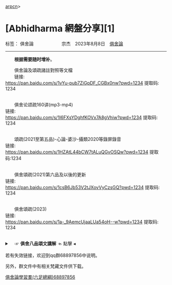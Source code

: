 ﻿[arpcn](https://arpcn.github.io/)><br>

# [Abhidharma 網盤分享][1]

标签： 俱舍論
　　　　　　宗杰　2023年8月8日　[俱舍論](https://mp.weixin.qq.com/s/HNNfqC3dI2HMy4MXRWK-pw)

---

　　**根据需要随时增补**。

　　俱舍論及頌疏諸註對照等文檔<br>
　　链接: <br>
https://pan.baidu.com/s/1vYu-pub7ZiGpDF_CGBx0nw?pwd=1234 提取码: 1234<br><br>

　　俱舍论颂疏160讲(mp3-mp4)<br>
链接: <br>
https://pan.baidu.com/s/1I6FXsYDghfKOVx7A8gVhiw?pwd=1234 提取码: 1234<br><br>

　　頌疏(2021至第五品)-心論-婆沙-攝類2020等錄屏錄音<br>
链接: <br>
https://pan.baidu.com/s/1HZAtL44bCW7tALuQGvOSQw?pwd=1234 提取码:1234<br><br>

　　俱舍頌疏(2021)第六品及以後的更新<br>
链接: <br>
https://pan.baidu.com/s/1csB6Jb53V2tJXovVyCzsGQ?pwd=1234 提取码: 1234<br><br>

　　俱舍頌疏(2023)<br>
链接: <br>
https://pan.baidu.com/s/1a-_9AemcUjaaLUa54oH--w?pwd=1234 提取码: 1234<br><br>

<details>
<summary>　☞ <b>俱舍八品頌文講解</b> ☜ 點擊 ◂</summary>
界品頌<br>
<pre>&emsp;&emsp;链接: <a href="https://pan.baidu.com/s/1O3hYrWNJZXNgA5t9QpK9lg?pwd=nyug">https://pan.baidu.com/s/1O3hYrWNJZXNgA5t9QpK9lg?pwd=nyug</a> 提取码: nyug</pre>
<br  />&emsp;&emsp;
根品頌<br>
<pre>&emsp;&emsp;链接: <a href="https://pan.baidu.com/s/1Qa27IDJh_ZEdn6QjNL36_A?pwd=rekq">https://pan.baidu.com/s/1Qa27IDJh_ZEdn6QjNL36_A?pwd=rekq</a> 提取码: rekq</pre>
<br  />&emsp;&emsp;
世品頌<br>
<pre>&emsp;&emsp;链接: <a href="https://pan.baidu.com/s/1c-Vth3FQMrYiuH6THkQQAg?pwd=jayw">https://pan.baidu.com/s/1c-Vth3FQMrYiuH6THkQQAg?pwd=jayw</a> 提取码: jayw</pre>
<br  />&emsp;&emsp;
業品頌<br>
<pre>&emsp;&emsp;链接: <a href="https://pan.baidu.com/s/1ZCsFpvHzlKoVGUaccKPlJg?pwd=skyy">https://pan.baidu.com/s/1ZCsFpvHzlKoVGUaccKPlJg?pwd=skyy</a> 提取码: skyy</pre>
<br  />&emsp;&emsp;
隨眠品頌<br>
<pre>&emsp;&emsp;链接: <a href="https://pan.baidu.com/s/1o9aUVuMjXXXZaPFmIbIUbA?pwd=pk6e">https://pan.baidu.com/s/1o9aUVuMjXXXZaPFmIbIUbA?pwd=pk6e</a> 提取码: pk6e</pre>
<br  />&emsp;&emsp;
賢聖品頌<br>
<pre>&emsp;&emsp;链接: <a href="https://pan.baidu.com/s/1XTKsvfTUXfu7Ve_Isw2g_g?pwd=av3q">https://pan.baidu.com/s/1XTKsvfTUXfu7Ve_Isw2g_g?pwd=av3q</a> 提取码: av3q</pre>
<br  />&emsp;&emsp;
智品頌<br>
<pre>&emsp;&emsp;链接: <a href="https://pan.baidu.com/s/1tWLx5pOq9r9a18GlChFJ8Q?pwd=uyhe">https://pan.baidu.com/s/1tWLx5pOq9r9a18GlChFJ8Q?pwd=uyhe</a> 提取码: uyhe</pre>
<br  />&emsp;&emsp;
定品頌<br>
<pre>&emsp;&emsp;链接: <a href="https://pan.baidu.com/s/1PWbaVpEuF76tdAV-o03ovg?pwd=pg9y">https://pan.baidu.com/s/1PWbaVpEuF76tdAV-o03ovg?pwd=pg9y</a> 提取码: pg9y</pre>
<br  />&emsp;&emsp;
</details>
<br>
若有失效链接，欢迎到qq群68897856中说明。

另外，群文件中有相关梵藏文件供下载。

[俱舍論學習羣(六足總綱)68897856](https://mp.weixin.qq.com/s/wRe15zUi0lCR-F4HFGp0ew)



